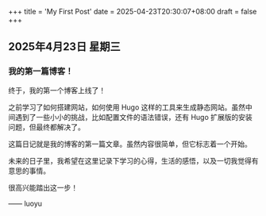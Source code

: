 +++
title = 'My First Post'
date = 2025-04-23T20:30:07+08:00
draft = false
+++
## 2025年4月23日 星期三

### 我的第一篇博客！

终于，我的第一个博客上线了！

之前学习了如何搭建网站，如何使用 Hugo 这样的工具来生成静态网站。虽然中间遇到了一些小小的挑战，比如配置文件的语法错误，还有 Hugo 扩展版的安装问题，但最终都解决了。

这篇日记就是我的博客的第一篇文章。虽然内容很简单，但它标志着一个开始。

未来的日子里，我希望在这里记录下学习的心得，生活的感悟，以及一切我觉得有意思的事情。

很高兴能踏出这一步！

—— luoyu